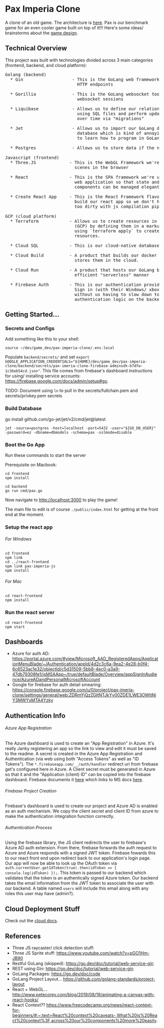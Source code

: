 # Pax Imperia Clone

A clone of an old game.  The architecture is [here](architectural_diagrams.md).  Pax is our benchmark game for an even cooler game built on top of it!!!  Here's some ideas/ brainstorms about the [game design](game_design.md).


## Technical Overview

This project was built with technologies divided across 3 main categories (frontend, backend, and cloud platform):

<pre>
Golang (backend)
  * Gin                   - This is the GoLang web framework we're using for all
                            HTTP endpoints

  * Gorillia              - This is the GoLang websocket toolkit we're using for
                            websocket sessions

  * Liquibase             - Allows us to define our relational database scheme
                            using SQL files and perform updates to our database
                            over time via "migrations"

  * Jet                   - Allows us to import our GoLang data models from the
                            database which is kind of annoying really if we want
                            to learn how to program in GoLang.

  * Postgres              - Allows us to store data if the need should arise...

Javascript (frontend)
  * Three.JS             - This is the WebGL Framework we're using to render 3D
                           scenes in the browser

  * React                - This is the SPA framework we're using to build our
                           web application so that state and game rendering
                           components can be managed elegantly (work forced me).

  * Create React App     - This is the React Framework flavor we're using to
                           build our react app so we don't have to get our hands
                           too dirty with js compilation pipelines.

GCP (cloud platform)
  * Terraform            - Allows us to create resources in the cloud
                           (GCP) by defining them in a markup language and
                           using `terraform apply` to create/ delete cloud
                           resources.

  * Cloud SQL            - This is our cloud-native database product from GCP

  * Cloud Build          - A product that builds our docker containers and
                           stores them in the cloud.

  * Cloud Run            - A product that hosts our GoLang backend in a very
                           efficient "serverless" manner

  * Firebase Auth        - This is our authentication provider allowing users to
                           Sign in (with their Windows/ xbox accounts currently)
                           without us having to slow down to deal with much
                           authentication logic on the backend.
</pre>


## Getting Started...

### Secrets and Configs

Add something like this to your shell:

```
source ~/dev/game_dev/pax-imperia-clone/.env.local
```

Populate `backend/secrets/` and set `export GOOGLE_APPLICATION_CREDENTIALS="${HOME}/dev/game_dev/pax-imperia-clone/backend/secrets/pax-imeria-clone-firebase-adminsdk-b7dfw-1c36eb54cd.json"`.  This file comes from firebase's dashboard instructions for using/ installing service accounts: https://firebase.google.com/docs/admin/setup#go.

TODO: Document using `ln` to pull in the secrets/fullchain.pem and secrets/privkey.pem secrets

### Build Database

go install github.com/go-jet/jet/v2/cmd/jet@latest

```
jet -source=postgres -host=localhost -port=5432 -user="${GO_DB_USER}" -password=ez -dbname=dbmodels -schema=pax -sslmode=disable
```

### Boot the Go App

Run these commands to start the server

Prerequisite on Macbook:

```
cd frontend
npm install
```

```
cd backend
go run cmd/pax.go
```

Now navigate to [http://localhost:3000](http://localhost:3000) to play the game!

The main file to edit is of course `./public/index.html` for getting at the front end at the moment.

### Setup the react app

###### For Windows
```
cd frontend
npm link
cd ../react-frontend
npm link pax-imperia-js
npm install
```

###### For Mac
```
cd react-frontend
npm install
```

### Run the react server

```
cd react-frontend
npm start
```

## Dashboards

- Azure for auth AD:  https://portal.azure.com/#view/Microsoft_AAD_RegisteredApps/ApplicationMenuBlade/~/Authentication/appId/4d2c3c6a-9ea2-4e28-b0f4-6c6523ac1e32/objectId/c5d31509-5bb8-4ec0-a3a9-47db79308fe1/isMSAApp~/true/defaultBlade/Overview/appSignInAudience/AzureADandPersonalMicrosoftAccount
- Google for firebase for auth detail smearing:  https://console.firebase.google.com/u/0/project/pax-imeria-clone/settings/general/web:ZDRmYjQzZGItNTJkYy00ZDE1LWE3OWItNjY3MWYxMTA4Yzky


## Authentication Info

###### Azure App Registration
The Azure dashboard is used to create an "App Registration" in Azure.  It's really Janky registering an app so the link to view and edit it must be saved to the readme.  A secret is created in the Azure App Registration and Authentication (via web using both "Access Tokens" as well as "ID Tokens").  The `*.firebaseapp.com/__/auth/handler` redirect uri from firebase get's configured here in Azure.  A Client secret must be generated in Azure so that it and the "Application (client) ID" can be copied into the firebase dashboard. Firebase documents it [here](https://firebase.google.com/docs/auth/web/microsoft-oauth) which links to MS docs [here](https://learn.microsoft.com/en-us/azure/active-directory/develop/quickstart-register-app).

###### Firebase Project Creation
Firebase's dashboard is used to create our project and Azure AD is enabled as an auth mechanism.  We copy the client secret and client ID from azure to make the authentication integration function correctly.

###### Authentication Process
Using the firebase library, the JS client redirects the user to firebase's Azure AD auth extension.  From there, firebase forwards the auth request to Azure and Azure responds with a signed JWT token.  Firebase fowards this to our react front end upon redirect back to our application's login page.  Our app will now be able to look up the OAuth token via `auth.currentUser.getIdToken(true).then(idToken => { console.log(idToken) });`.  This token is passed to our backend which validates that the token is an authentically signed Azure token.  Our backend takes the email information from the JWT token to associate the user with our backend.  A table named `users` will include this email along with any roles this user may have (admin?).

## Cloud Deployment Stuff

Check out the [cloud docs](cloud_infrastructure/README.md).


## References

- Three JS raycaster/ click detection stuff:
- Three JS Sprite stuff:  https://www.youtube.com/watch?v=pGO1Hm-JB90
- Restful GoLang (skipped):  https://go.dev/doc/tutorial/web-service-gin
- REST using Gin:  https://go.dev/doc/tutorial/web-service-gin
- GoLang Packages: https://go.dev/doc/code
- GoLang Project Layout... https://github.com/golang-standards/project-layout
- React + WebGL... http://www.petecorey.com/blog/2019/08/19/animating-a-canvas-with-react-hooks/
- React Context?? https://www.freecodecamp.org/news/react-context-for-beginners/#:~:text=React%20context%20caveats-,What%20is%20React%20context%3F,across%20our%20components%20more%20easily.
